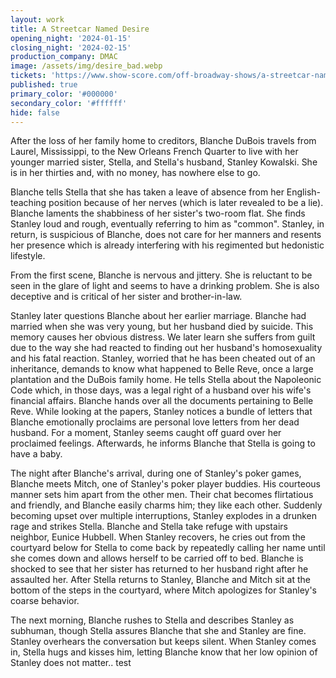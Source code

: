 ```yaml
---
layout: work
title: A Streetcar Named Desire
opening_night: '2024-01-15'
closing_night: '2024-02-15'
production_company: DMAC
image: /assets/img/desire_bad.webp
tickets: 'https://www.show-score.com/off-broadway-shows/a-streetcar-named-desire'
published: true
primary_color: '#000000'
secondary_color: '#ffffff'
hide: false
---
```

After the loss of her family home to creditors, Blanche DuBois travels from Laurel, Mississippi, to the New Orleans French Quarter to live with her younger married sister, Stella, and Stella's husband, Stanley Kowalski. She is in her thirties and, with no money, has nowhere else to go.

Blanche tells Stella that she has taken a leave of absence from her English-teaching position because of her nerves (which is later revealed to be a lie). Blanche laments the shabbiness of her sister's two-room flat. She finds Stanley loud and rough, eventually referring to him as "common". Stanley, in return, is suspicious of Blanche, does not care for her manners and resents her presence which is already interfering with his regimented but hedonistic lifestyle.

From the first scene, Blanche is nervous and jittery. She is reluctant to be seen in the glare of light and seems to have a drinking problem. She is also deceptive and is critical of her sister and brother-in-law.

Stanley later questions Blanche about her earlier marriage. Blanche had married when she was very young, but her husband died by suicide. This memory causes her obvious distress. We later learn she suffers from guilt due to the way she had reacted to finding out her husband's homosexuality and his fatal reaction. Stanley, worried that he has been cheated out of an inheritance, demands to know what happened to Belle Reve, once a large plantation and the DuBois family home. He tells Stella about the Napoleonic Code which, in those days, was a legal right of a husband over his wife's financial affairs. Blanche hands over all the documents pertaining to Belle Reve. While looking at the papers, Stanley notices a bundle of letters that Blanche emotionally proclaims are personal love letters from her dead husband. For a moment, Stanley seems caught off guard over her proclaimed feelings. Afterwards, he informs Blanche that Stella is going to have a baby.

The night after Blanche's arrival, during one of Stanley's poker games, Blanche meets Mitch, one of Stanley's poker player buddies. His courteous manner sets him apart from the other men. Their chat becomes flirtatious and friendly, and Blanche easily charms him; they like each other. Suddenly becoming upset over multiple interruptions, Stanley explodes in a drunken rage and strikes Stella. Blanche and Stella take refuge with upstairs neighbor, Eunice Hubbell. When Stanley recovers, he cries out from the courtyard below for Stella to come back by repeatedly calling her name until she comes down and allows herself to be carried off to bed. Blanche is shocked to see that her sister has returned to her husband right after he assaulted her. After Stella returns to Stanley, Blanche and Mitch sit at the bottom of the steps in the courtyard, where Mitch apologizes for Stanley's coarse behavior.

The next morning, Blanche rushes to Stella and describes Stanley as subhuman, though Stella assures Blanche that she and Stanley are fine. Stanley overhears the conversation but keeps silent. When Stanley comes in, Stella hugs and kisses him, letting Blanche know that her low opinion of Stanley does not matter.. test
